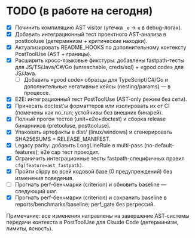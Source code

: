 # TODO (в работе на сегодня)

- [x] Починить компиляцию AST visitor (утечка `_e` → `e` в debug-логах).
- [x] Добавить интеграционный тест проектного AST-анализа в posttooluse (детерминизм + критические находки).
- [x] Актуализировать README_HOOKS по дополнительному контексту PostToolUse (AST + границы).
- [x] Расширить кросс-языковые фикстуры: добавлены fastpath-тесты для JS/TS/Java/C#/Go (unreachable, creds/sql) + «good code» для JS/Java.
  - [ ] Добавить «good code» образцы для TypeScript/C#/Go и дополнительные негативные кейсы (nesting/params) — в процессе.
- [x] E2E: интеграционный тест PostToolUse (AST-only режим без сети).
- [x] Причесать doctest’ы форматтеров или изолировать их от CI (помечены как no_run; устойчивы без внешних бинарей).
- [x] Полный прогон тестов (unit+e2e+doctest) и сборка release бинарников (pretooluse, posttooluse).
- [x] Упаковать артефакты в dist/ (linux/windows) и сгенерировать SHA256SUMS + RELEASE_MANIFEST.
 - [x] Legacy parity: добавить LongLineRule в multi-pass (no-default-features); e2e cap тест проходит.
 - [x] Ограничить интеграционные тесты fastpath-специфичных правил `cfg(feature=ast_fastpath)`.
- [x] Пройти clippy во всей кодовой базе (0 предупреждений) без изменения поведения.
- [ ] Прогнать perf-бенчмарки (criterion) и обновить baseline — следующий шаг.
 - [x] Прогнать perf-бенчмарки (criterion) и сохранить baseline в reports/benchmarks/baseline; perf_gate без регрессий.

Примечание: все изменения направлены на завершение AST‑системы передачи контекста в PostToolUse для Claude Code (детерминизм, лимиты, ясность).
